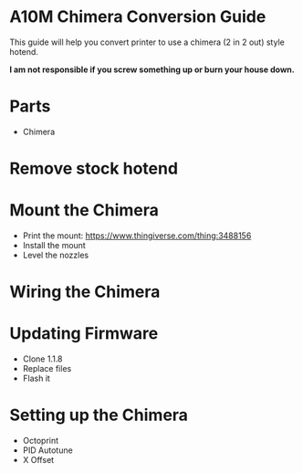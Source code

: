 # A10M Chimera Conversion Guide

This guide will help you convert printer to use a chimera (2 in 2 out) style hotend. 

**I am not responsible if you screw something up or burn your house down.**

# Parts
  * Chimera
  
# Remove stock hotend

# Mount the Chimera
  * Print the mount: https://www.thingiverse.com/thing:3488156
  * Install the mount
  * Level the nozzles

# Wiring the Chimera

# Updating Firmware
  * Clone 1.1.8
  * Replace files 
  * Flash it

# Setting up the Chimera
  * Octoprint
  * PID Autotune
  * X Offset